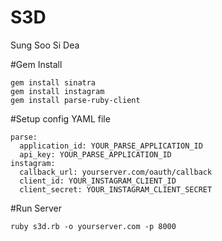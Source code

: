 # S3D
Sung Soo Si Dea

#Gem Install

    gem install sinatra
    gem install instagram
    gem install parse-ruby-client
#Setup config YAML file

    parse:
      application_id: YOUR_PARSE_APPLICATION_ID
      api_key: YOUR_PARSE_APPLICATION_ID
    instagram:
      callback_url: yourserver.com/oauth/callback
      client_id: YOUR_INSTAGRAM_CLIENT_ID
      client_secret: YOUR_INSTAGRAM_CLIENT_SECRET
#Run Server

    ruby s3d.rb -o yourserver.com -p 8000

